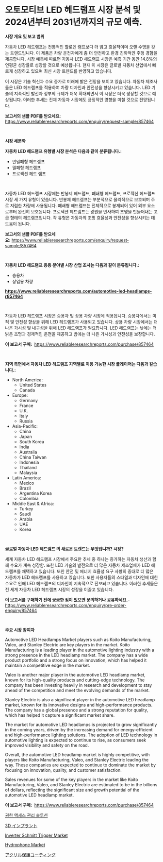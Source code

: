 <p><h1>오토모티브 LED 헤드램프 시장 분석 및 2024년부터 2031년까지의 규모 예측.</h1></p><p><strong>시장 개요 및 보고 범위</strong></p>
<p><p>자동차 LED 헤드램프는 전통적인 할로겐 램프보다 더 밝고 효율적이며 오랜 수명을 갖는 트렌드입니다. 이 제품은 차량 운전자에게 좀 더 안전하고 환경 친화적인 주행 경험을 제공합니다. 시장 예측에 따르면 자동차 LED 헤드램프 시장은 예측 기간 동안 14.8%의 연평균 성장률로 성장할 것으로 예상됩니다. 현재 이 시장은 글로벌 자동차 산업에서 빠르게 성장하고 있으며 최신 시장 트렌드를 반영하고 있습니다. </p><p>이 시장은 기술 혁신과 수요 증가로 미래에 밝은 전망을 보이고 있습니다. 자동차 제조사들은 LED 헤드램프를 적용하여 차량 디자인과 안전성을 향상시키고 있습니다. LED 기술의 지속적인 발전과 정부의 규제가 더욱 확대되면서 이 시장은 더욱 성장할 것으로 예상됩니다. 이러한 추세는 전체 자동차 시장에도 긍정적인 영향을 미칠 것으로 전망됩니다.</p></p>
<p><strong>보고서의 샘플 PDF를 받으세요:</strong> <a href="https://www.reliableresearchreports.com/enquiry/request-sample/857464">https://www.reliableresearchreports.com/enquiry/request-sample/857464</a></p>
<p>&nbsp;</p>
<p><strong>시장 세분화</strong></p>
<p><strong>자동차 LED 헤드램프 유형별 시장 분석은 다음과 같이 분류됩니다.:</strong></p>
<p><ul><li>반밀폐형 헤드램프</li><li>밀폐형 헤드램프</li><li>프로젝션 헤드 램프</li></ul></p>
<p>&nbsp;</p>
<p><p>자동차 LED 헤드램프 시장에는 반봉제 헤드램프, 폐쇄형 헤드램프, 프로젝션 헤드램프 시장 세 가지 유형이 있습니다. 반봉제 헤드램프는 부분적으로 물리적으로 보호되며 주로 저렴한 차량에 사용됩니다. 폐쇄형 헤드램프는 전체적으로 봉제되어 있어 외부 요소로부터 완전히 보호됩니다. 프로젝션 헤드램프는 광원을 반사하여 조명을 만들어내는 고급 형태의 헤드램프입니다. 각 유형은 자동차의 조명 효율성과 안전성을 향상시키는 데 도움이 됩니다.</p></p>
<p><strong>보고서의 샘플 PDF를 받으세요:</strong>&nbsp;<a href="https://www.reliableresearchreports.com/enquiry/request-sample/857464">https://www.reliableresearchreports.com/enquiry/request-sample/857464</a></p>
<p>&nbsp;</p>
<p><strong> 자동차 LED 헤드램프 응용 분야별 시장 산업 조사는 다음과 같이 분류됩니다.:</strong></p>
<p><ul><li>승용차</li><li>상업용 차량</li></ul></p>
<p><strong><a href="https://www.reliableresearchreports.com/automotive-led-headlamps-r857464">https://www.reliableresearchreports.com/automotive-led-headlamps-r857464</a></strong></p>
<p>&nbsp;</p>
<p><p>자동차 LED 헤드램프 시장은 승용차 및 상용 차량 시장에 적용됩니다. 승용차에서는 미적 및 안전성 향상을 위해 LED 헤드램프가 사용되고 있습니다. 상용 차량 시장에서는 더 나은 가시성 및 내구성을 위해 LED 헤드램프가 필요합니다. LED 헤드램프는 낮에는 더 밝은 조명과 경제적인 운전을 제공하고 밤에는 더 나은 가시성과 안전성을 보장합니다.</p></p>
<p><strong>이 보고서 구매:</strong>&nbsp; <a href="https://www.reliableresearchreports.com/purchase/857464">https://www.reliableresearchreports.com/purchase/857464</a></p>
<p>&nbsp;</p>
<p><strong>지역 측면에서 자동차 LED 헤드램프 지역별로 이용 가능한 시장 플레이어는 다음과 같습니다.:</strong></p>
<p><ul>
    <li>
        North America:
        <ul>
            <li>United States</li>
            <li>Canada</li>
        </ul>
    </li>
    <li>
        Europe:
        <ul>
            <li>Germany</li>
            <li>France</li>
            <li>U.K.</li>
            <li>Italy</li>
            <li>Russia</li>
        </ul>
    </li>
    <li>
        Asia-Pacific:
        <ul>
            <li>China</li>
            <li>Japan</li>
            <li>South Korea</li>
            <li>India</li>
            <li>Australia</li>
            <li>China Taiwan</li>
            <li>Indonesia</li>
            <li>Thailand</li>
            <li>Malaysia</li>
        </ul>
    </li>
    <li>
        Latin America:
        <ul>
            <li>Mexico</li>
            <li>Brazil</li>
            <li>Argentina Korea</li>
            <li>Colombia</li>
        </ul>
    </li>
    <li>
        Middle East & Africa:
        <ul>
            <li>Turkey</li>
            <li>Saudi</li>
            <li>Arabia</li>
            <li>UAE</li>
            <li>Korea</li>
        </ul>
    </li>
    </ul></p>
<p>&nbsp;</p>
<p><strong>글로벌 자동차 LED 헤드램프 의 새로운 트렌드는 무엇입니까? 시장?</strong></p>
<p><p>세계 자동차 LED 헤드램프 시장에서 주요한 추세 중 하나는 증가하는 자동차 생산과 함께 수요가 계속 성장함. 또한 LED 기술의 발전으로 더 많은 자동차 제조업체가 LED 헤드램프를 채택하고 있습니다. 또한 안전 및 에너지 효율성 요구 사항의 증대로 더 많은 자동차가 LED 헤드램프를 사용하고 있습니다. 또한 사용자들의 스타일과 디자인에 대한 수요로 인해 LED 헤드램프의 디자인이 지속적으로 진보되고 있습니다. 이러한 추세들은 전 세계 자동차 LED 헤드램프 시장의 성장을 이끌고 있습니다.</p></p>
<p><strong>이 보고서를 구매하기 전에 궁금한 점이 있으면 문의하거나 공유하세요.</strong>- <a href="https://www.reliableresearchreports.com/enquiry/pre-order-enquiry/857464">https://www.reliableresearchreports.com/enquiry/pre-order-enquiry/857464</a></p>
<p>&nbsp;</p>
<p><strong>주요 시장 참여자</strong></p>
<p><p>Automotive LED Headlamps Market players such as Koito Manufacturing, Valeo, and Stanley Electric are key players in the market. Koito Manufacturing is a leading player in the automotive lighting industry with a strong presence in the LED headlamp market. The company has a wide product portfolio and a strong focus on innovation, which has helped it maintain a competitive edge in the market.</p><p>Valeo is another major player in the automotive LED headlamp market, known for its high-quality products and cutting-edge technology. The company has been investing heavily in research and development to stay ahead of the competition and meet the evolving demands of the market.</p><p>Stanley Electric is also a significant player in the automotive LED headlamp market, known for its innovative designs and high-performance products. The company has a global presence and a strong reputation for quality, which has helped it capture a significant market share.</p><p>The market for automotive LED headlamps is projected to grow significantly in the coming years, driven by the increasing demand for energy-efficient and high-performance lighting solutions. The adoption of LED technology in automotive lighting is expected to continue to rise, as consumers seek improved visibility and safety on the road.</p><p>Overall, the automotive LED headlamp market is highly competitive, with players like Koito Manufacturing, Valeo, and Stanley Electric leading the way. These companies are expected to continue to dominate the market by focusing on innovation, quality, and customer satisfaction.</p><p>Sales revenues for some of the key players in the market like Koito Manufacturing, Valeo, and Stanley Electric are estimated to be in the billions of dollars, reflecting the significant size and growth potential of the automotive LED headlamp market.</p></p>
<p><strong>이 보고서 구매:</strong>&nbsp;&nbsp;<a href="https://www.reliableresearchreports.com/purchase/857464">https://www.reliableresearchreports.com/purchase/857464</a></p>
<p><p><a href="https://github.com/FelipeGrrady654556/Market-Research-Report-List-1/blob/main/504915421436.md">권한 액세스 관리 솔루션</a></p><p><a href="https://github.com/vhemk0794148/Market-Research-Report-List-1/blob/main/948989523632.md">3D インプラント</a></p><p><a href="https://silk-columnist-571.notion.site/Inverter-Schmitt-Trigger-Market-Trends-and-Market-Analysis-forecasted-for-period-2024-2031-11fd44fd7ad24b6eb00b023a77c40aa6">Inverter Schmitt Trigger Market</a></p><p><a href="https://view.publitas.com/reportprime-1/hydrophone-market-trends-forecast-and-competitive-analysis-to-2031/">Hydrophone Market</a></p><p><a href="https://github.com/nemesis2824/Market-Research-Report-List-1/blob/main/753501123633.md">アクリル保護コーティング</a></p></p>